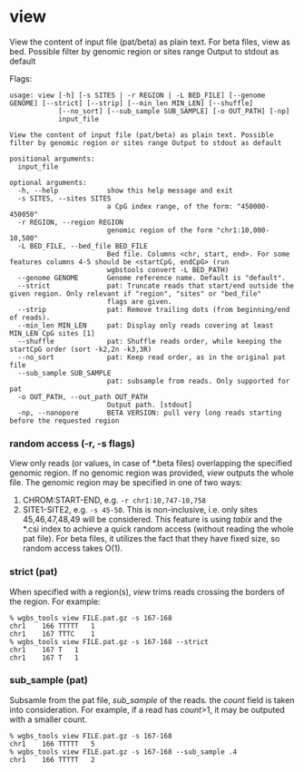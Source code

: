 # view

View the content of input file (pat/beta) as plain text.
For beta files, view as bed.
Possible filter by genomic region or sites range
Output to stdout as default


Flags:
```
usage: view [-h] [-s SITES | -r REGION | -L BED_FILE] [--genome GENOME] [--strict] [--strip] [--min_len MIN_LEN] [--shuffle]
            [--no_sort] [--sub_sample SUB_SAMPLE] [-o OUT_PATH] [-np]
            input_file

View the content of input file (pat/beta) as plain text. Possible filter by genomic region or sites range Output to stdout as default

positional arguments:
  input_file

optional arguments:
  -h, --help            show this help message and exit
  -s SITES, --sites SITES
                        a CpG index range, of the form: "450000-450050"
  -r REGION, --region REGION
                        genomic region of the form "chr1:10,000-10,500"
  -L BED_FILE, --bed_file BED_FILE
                        Bed file. Columns <chr, start, end>. For some features columns 4-5 should be <startCpG, endCpG> (run
                        wgbstools convert -L BED_PATH)
  --genome GENOME       Genome reference name. Default is "default".
  --strict              pat: Truncate reads that start/end outside the given region. Only relevant if "region", "sites" or "bed_file"
                        flags are given.
  --strip               pat: Remove trailing dots (from beginning/end of reads).
  --min_len MIN_LEN     pat: Display only reads covering at least MIN_LEN CpG sites [1]
  --shuffle             pat: Shuffle reads order, while keeping the startCpG order (sort -k2,2n -k3,3R)
  --no_sort             pat: Keep read order, as in the original pat file
  --sub_sample SUB_SAMPLE
                        pat: subsample from reads. Only supported for pat
  -o OUT_PATH, --out_path OUT_PATH
                        Output path. [stdout]
  -np, --nanopore       BETA VERSION: pull very long reads starting before the requested region

```

### random access (-r, -s flags)
View only reads (or values, in case of \*.beta files) overlapping the specified genomic region.
If no genomic region was provided, *view* outputs the whole file.
The genomic region may be specified in one of two ways:
1. CHROM:START-END, e.g. `-r chr1:10,747-10,758`
2. SITE1-SITE2, e.g. `-s 45-50`. This is non-inclusive, i.e. only sites 45,46,47,48,49 will be considered.
This feature is using *tabix* and the \*.csi index to achieve a quick random access (without reading the whole pat file). For beta files, it utilizes the fact that they have fixed size, so random access takes O(1).

### strict (pat)
When specified with a region(s), *view* trims reads crossing the borders of the region. For example:
```
% wgbs_tools view FILE.pat.gz -s 167-168
chr1	166	TTTTT	1
chr1	167	TTTC	1
% wgbs_tools view FILE.pat.gz -s 167-168 --strict
chr1	167	T	1
chr1	167	T	1
```

### sub_sample (pat)
Subsamle from the pat file, *sub_sample* of the reads. the *count* field is taken into consideration.
For example, if a read has  *count*>1, it may be outputed with a smaller count.
```
% wgbs_tools view FILE.pat.gz -s 167-168
chr1	166	TTTTT	5
% wgbs_tools view FILE.pat.gz -s 167-168 --sub_sample .4
chr1	166	TTTTT	2
```
